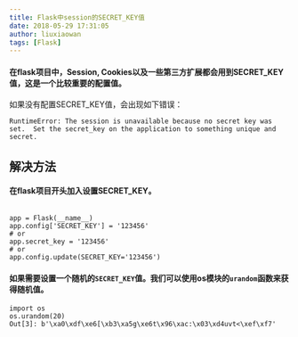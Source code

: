 ```yaml
---
title: Flask中session的SECRET_KEY值
date: 2018-05-29 17:31:05
author: liuxiaowan
tags: [Flask]
---
```



#### 在flask项目中，Session, Cookies以及一些第三方扩展都会用到SECRET_KEY值，这是一个比较重要的配置值。

如果没有配置SECRET_KEY值，会出现如下错误：

```
RuntimeError: The session is unavailable because no secret key was set.  Set the secret_key on the application to something unique and secret.
```

## 解决方法

#### 在flask项目开头加入设置SECRET_KEY。

```

app = Flask(__name__)
app.config['SECRET_KEY'] = '123456'
# or
app.secret_key = '123456'
# or
app.config.update(SECRET_KEY='123456')
```
#### 如果需要设置一个随机的`SECRET_KEY`值。我们可以使用os模块的`urandom`函数来获得随机值。

```
import os
os.urandom(20)
Out[3]: b'\xa0\xdf\xe6[\xb3\xa5g\xe6t\x96\xac:\x03\xd4uvt<\xef\xf7'
```
